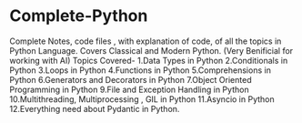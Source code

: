# Complete-Python
Complete Notes, code files , with explanation of code, of all the topics in Python Language.
Covers Classical and Modern Python. (Very Benificial for working with AI)
Topics Covered-
1.Data Types in Python 
2.Conditionals in Python
3.Loops in Python
4.Functions in Python
5.Comprehensions in Python
6.Generators and Decorators in Python
7.Object Oriented Programming in Python
9.File and Exception Handling in Python
10.Multithreading, Multiprocessing , GIL in Python
11.Asyncio in Python
12.Everything need about Pydantic in Python.
